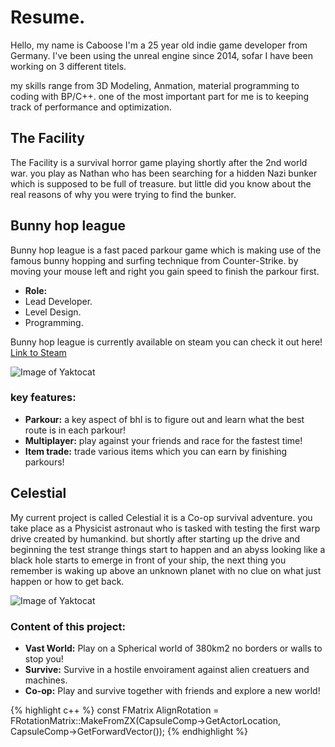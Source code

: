 # Resume.

Hello, my name is Caboose I'm a 25 year old indie game developer from Germany.
I've been using the unreal engine since 2014, sofar I have been working on 3 different titels.

my skills range from 3D Modeling, Anmation, material programming to coding with BP/C++. 
one of the most important part for me is to keeping track of performance and optimization.

## The Facility

The Facility is a survival horror game playing shortly after the 2nd world war. you play as Nathan who has been searching for a hidden Nazi bunker
which is supposed to be full of treasure. but little did you know about the real reasons of why you were trying to find the bunker.


## Bunny hop league

Bunny hop league is a fast paced parkour game which is making use of the famous bunny hopping and surfing technique from Counter-Strike.
by moving your mouse left and right you gain speed to finish the parkour first.

- **Role:**
 - Lead Developer.
 - Level Design.
 - Programming.
 
Bunny hop league is currently available on steam you can check it out here! [Link to Steam ](https://store.steampowered.com/app/429780/Bunny_Hop_League/)

![Image of Yaktocat](https://github.com/Caboose413/Caboose413.github.io/blob/master/assets/bunnyhopleague/BhlExample.gif?raw=true)

### key features:

- **Parkour:** a key aspect of bhl is to figure out and learn what the best route is in each parkour!
- **Multiplayer:** play against your friends and race for the fastest time!
- **Item trade:** trade various items which you can earn by finishing parkours!

## Celestial

My current project is called Celestial it is a Co-op survival adventure. you take place as a Physicist astronaut who is tasked with testing the first warp drive created by humankind.
but shortly after starting up the drive and beginning the test strange things start to happen and an abyss looking like a black hole starts to emerge in front of your ship,
the next thing you remember is waking up above an unknown planet with no clue on what just happen or how to get back.

![Image of Yaktocat](https://github.com/Caboose413/Caboose413.github.io/blob/master/assets/Celestial/CelestialGif01.gif?raw=true)

### Content of this project:

- **Vast World:** Play on a Spherical world of 380km2 no borders or walls to stop you!
- **Survive:** Survive in a hostile envoirament against alien creatuers and machines.
- **Co-op:** Play and survive together with friends and explore a new world!


{% highlight c++ %} const FMatrix AlignRotation = FRotationMatrix::MakeFromZX(CapsuleComp->GetActorLocation, CapsuleComp->GetForwardVector()); {% endhighlight %}

